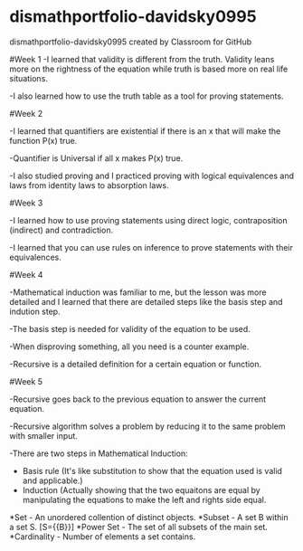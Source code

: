 # dismathportfolio-davidsky0995
dismathportfolio-davidsky0995 created by Classroom for GitHub

#Week 1
-I learned that validity is different from the truth. Validity leans more on the rightness of the equation while truth is based
more on real life situations.

-I also learned how to use the truth table as a tool for proving statements.

#Week 2

-I learned that quantifiers are existential if there is an x that will make the function P(x) true.

-Quantifier is Universal if all x makes P(x) true.

-I also studied proving and I practiced proving with logical equivalences and laws from identity laws to absorption laws.

#Week 3

-I learned how to use proving statements using direct logic, contraposition (indirect) and contradiction. 

-I learned that you can use rules on inference to prove statements with their equivalences.

#Week 4

-Mathematical induction was familiar to me, but the lesson was more detailed and I learned that there are detailed steps like the basis step and indution step.

-The basis step is needed for validity of the equation to be used. 

-When disproving something, all you need is a counter example. 

-Recursive is a detailed definition for a certain equation or function.

#Week 5

-Recursive goes back to the previous equation to answer the current equation.

-Recursive algorithm solves a problem by reducing it to the same problem with smaller input.

-There are two steps in Mathematical Induction:
* Basis rule (It's like substitution to show that the equation used is valid and applicable.)
* Induction (Actually showing that the two equaitons are equal by manipulating the equations to make the left and rights side equal.

*Set - An unordered collention of distinct objects.
*Subset - A set B within a set S. [S={{B}}]
*Power Set - The set of all subsets of the main set.
*Cardinality - Number of elements a set contains.
